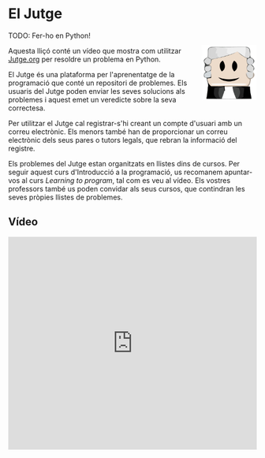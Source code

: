 # El Jutge

<img src='./jutge.png' style='height: 8em; float: right; margin: 2em 0 1em 1em;'/>


TODO: Fer-ho en Python!

Aquesta lliçó conté un vídeo que mostra com utilitzar [Jutge.org](https://jutge.org) per resoldre un problema en Python.

El Jutge és una plataforma per l'aprenentatge de la programació que conté un repositori de problemes. Els usuaris del Jutge poden enviar les seves solucions als problemes i aquest emet un veredicte sobre la seva correctesa.

Per utilitzar el Jutge cal registrar-s'hi creant un compte d'usuari amb un correu electrònic. Els menors també han de proporcionar un correu electrònic dels seus pares o tutors legals, que rebran la informació del registre.

Els problemes del Jutge estan organitzats en llistes dins de cursos. Per seguir aquest curs d'Introducció a la programació, us recomanem apuntar-vos al curs *Learning to program*, tal com es veu al vídeo.  Els vostres professors també us poden convidar als seus cursos, que contindran les seves pròpies llistes de problemes.


## Vídeo

<iframe width="100%" height="432" src="https://www.youtube.com/embed/Qmk6AWiPpgI" frameborder="0" allow="accelerometer; autoplay; encrypted-media; gyroscope; picture-in-picture" allowfullscreen/>



<Autors autors="jpetit"/>